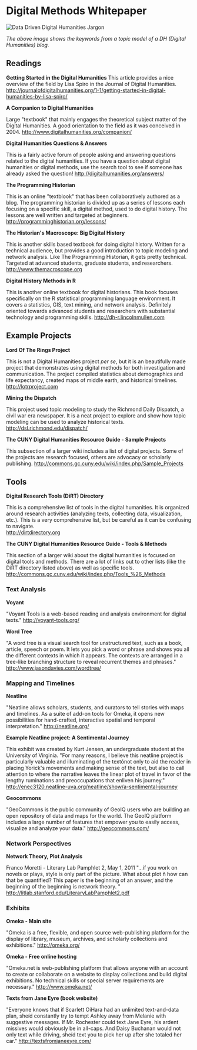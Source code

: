 
# Digital Methods Whitepaper

![Data Driven Digital Humanities Jargon](https://pbs.twimg.com/media/B98AFUyIQAEKo0S.png:large)

*The above image shows the keywords from a topic model of a DH (Digital Humanities) blog.* 

## Readings

**Getting Started in the Digital Humanities**
This article provides a nice overview of the field by Lisa Spiro in the Journal of Digital Humanities.
http://journalofdigitalhumanities.org/1-1/getting-started-in-digital-humanities-by-lisa-spiro/


**A Companion to Digital Humanities**

Large "textbook" that mainly engages the theoretical subject matter of the Digital Humanities. A good orientation to the field as it was conceived in 2004.
http://www.digitalhumanities.org/companion/


**Digital Humanities Questions & Answers**

This is a fairly active forum of people asking and answering questions related to the digital humanities. If you have a question about digital humanities or digital methods, use the search tool to see if someone has already asked the question!
http://digitalhumanities.org/answers/

**The Programming Historian**

This is an online "textblook" that has been collaboratively authored as a blog. The programming historian is divided up as a series of lessons each focusing on a specific skill, a digital method, used to do digital history. The lessons are well written and targeted at beginners.
http://programminghistorian.org/lessons/

**The Historian's Macroscope: Big Digital History**

This is another skills based textbook for doing digital history. Written for a technical audience, but provides a good introduction to topic modeling and network analysis. Like The Programming Historian, it gets pretty technical. Targeted at advanced students, graduate students, and researchers.
http://www.themacroscope.org

**Digital History Methods in R**

This is another online textbook for digital historians. This book focuses specifically on the R statistical programming language environment. It covers a statistics, GIS, text mining, and network analysis. Definitely oriented towards advanced students and researchers with substantial technology and programming skills.
http://dh-r.lincolnmullen.com




## Example Projects

**Lord Of The Rings Project**

This is not a Digital Humanities project *per se*, but it is an beautifully made project that demonstrates using digital methods for both investigation and communication. The project compiled statistics about demographics and life expectancy, created maps of middle earth, and historical timelines. 
http://lotrproject.com 

**Mining the Dispatch**

This project used topic modeling to study the Richmond Daily Dispatch, a civil war era newspaper. It is a neat project to explore and show how topic modeling can be used to analyze historical texts.
http://dsl.richmond.edu/dispatch/


**The CUNY Digital Humanities Resource Guide - Sample Projects**

This subsection of a larger wiki includes a list of digital projects. Some of the projects are research focused, others are advocacy or scholarly publishing.
http://commons.gc.cuny.edu/wiki/index.php/Sample_Projects


## Tools

**Digital Research Tools (DiRT) Directory**

This is a comprehensive list of tools in the digital humanities. It is organized around research activities (analyzing texts, collecting data, visualization, etc.). This is a very comprehensive list, but be careful as it can be confusing to navigate.  
http://dirtdirectory.org

**The CUNY Digital Humanities Resource Guide - Tools & Methods**

This section of a larger wiki about the digital humanities is focused on digital tools and methods. There are a lot of links out to other lists (like the DiRT directory listed above) as well as specific tools.
http://commons.gc.cuny.edu/wiki/index.php/Tools_%26_Methods



### Text Analysis

**Voyant**

"Voyant Tools is a web-based reading and analysis environment for digital texts."
http://voyant-tools.org/

**Word Tree**

"A word tree is a visual search tool for unstructured text, such as a book, article, speech or poem. It lets you pick a word or phrase and shows you all the different contexts in which it appears. The contexts are arranged in a tree-like branching structure to reveal recurrent themes and phrases."
http://www.jasondavies.com/wordtree/


### Mapping and Timelines

**Neatline**

"Neatline allows scholars, students, and curators to tell stories with maps and timelines. As a suite of add-on tools for Omeka, it opens new possibilities for hand-crafted, interactive spatial and temporal interpretation."
http://neatline.org/

**Example Neatline project: A Sentimental Journey**

This exhibit was created by Kurt Jensen, an undergraduate student at the University of Virginia.
"For many reasons, I believe this neatline project is particularly valuable and illuminating of the textónot only to aid the reader in placing Yorick's movements and making sense of the text, but also to call attention to where the narrative leaves the linear plot of travel in favor of the lengthy ruminations and preoccupations that enliven his journey."
http://enec3120.neatline-uva.org/neatline/show/a-sentimental-journey

**Geocommons**

"GeoCommons is the public community of GeoIQ users who are building an open repository of data and maps for the world. The GeoIQ platform includes a large number of features that empower you to easily access, visualize and analyze your data."
http://geocommons.com/



### Network Perspectives

**Network Theory, Plot Analysis**

Franco Moretti - Literary Lab Pamphlet 2, May 1, 2011
"...if you work on novels or plays, style is only part of the picture. What about plot ñ how can that be quantified? This paper is the beginning of an answer, and the beginning of the beginning is network theory. "
http://litlab.stanford.edu/LiteraryLabPamphlet2.pdf


### Exhibits

**Omeka - Main site**

"Omeka is a free, flexible, and open source web-publishing platform for the display of library, museum, archives, and scholarly collections and exhibitions."
http://omeka.org/

**Omeka - Free online hosting**

"Omeka.net is web-publishing platform that allows anyone with an account to create or collaborate on a website to display collections and build digital exhibitions. No technical skills or special server requirements are necessary."
http://www.omeka.net/

**Texts from Jane Eyre (book website)**

"Everyone knows that if Scarlett OíHara had an unlimited text-and-data plan, sheíd constantly try to tempt Ashley away from Melanie with suggestive messages. If Mr. Rochester could text Jane Eyre, his ardent missives would obviously be in all-caps. And Daisy Buchanan would not only text while driving, sheíd text you to pick her up after she totaled her car."
http://textsfromjaneeyre.com/

